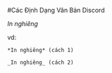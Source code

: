 #Các Định Dạng Văn Bản Discord

*In nghiêng*

vd:

```
*In nghiêng* (cách 1)

_In nghiêng_ (cách 2)

```
